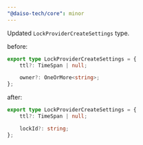 ```yaml
---
"@daiso-tech/core": minor
---
```


Updated `LockProviderCreateSettings` type.

before:
```ts
export type LockProviderCreateSettings = {
    ttl?: TimeSpan | null;

    owner?: OneOrMore<string>;
};
```

after:
```ts
export type LockProviderCreateSettings = {
    ttl?: TimeSpan | null;

    lockId?: string;
};
```